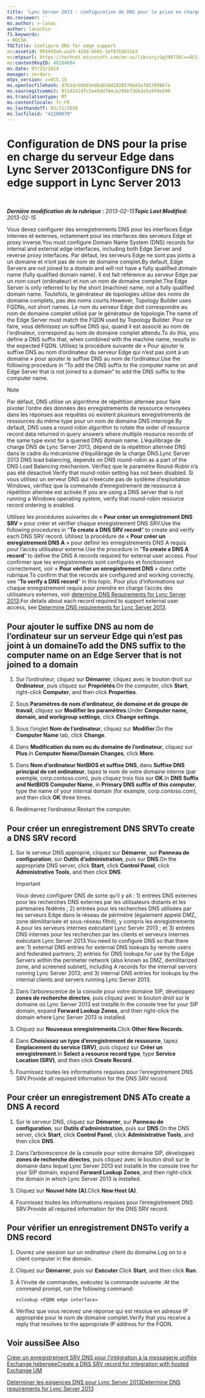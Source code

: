 ```yaml
---
title: 'Lync Server 2013 : configuration de DNS pour la prise en charge du serveur Edge'
ms.reviewer: ''
ms.author: v-lanac
author: lanachin
f1.keywords:
- NOCSH
TOCTitle: Configure DNS for edge support
ms:assetid: 955493e6-aa29-424d-bb81-1ef87b3b15e3
ms:mtpsurl: https://technet.microsoft.com/en-us/library/Gg398756(v=OCS.15)
ms:contentKeyID: 48184894
ms.date: 07/23/2014
manager: serdars
mtps_version: v=OCS.15
ms.openlocfilehash: d7b3dcb9693ed6ab58d2828570e81ef05709867e
ms.sourcegitcommit: 831d141dfc5a49dd764cb296b73b63e5a9f8e599
ms.translationtype: MT
ms.contentlocale: fr-FR
ms.lasthandoff: 02/21/2020
ms.locfileid: "42208070"
---
```

<div data-xmlns="http://www.w3.org/1999/xhtml">

<div class="topic" data-xmlns="http://www.w3.org/1999/xhtml" data-msxsl="urn:schemas-microsoft-com:xslt" data-cs="https://msdn.microsoft.com/">

<div data-asp="https://msdn2.microsoft.com/asp">

# <a name="configure-dns-for-edge-support-in-lync-server-2013"></a><span data-ttu-id="7be32-102">Configuration de DNS pour la prise en charge du serveur Edge dans Lync Server 2013</span><span class="sxs-lookup"><span data-stu-id="7be32-102">Configure DNS for edge support in Lync Server 2013</span></span>

</div>

<div id="mainSection">

<div id="mainBody">

<span> </span>

<span data-ttu-id="7be32-103">_**Dernière modification de la rubrique :** 2013-02-15_</span><span class="sxs-lookup"><span data-stu-id="7be32-103">_**Topic Last Modified:** 2013-02-15_</span></span>

<span data-ttu-id="7be32-104">Vous devez configurer des enregistrements DNS pour les interfaces Edge internes et externes, notamment pour les interfaces des serveurs Edge et proxy inverse.</span><span class="sxs-lookup"><span data-stu-id="7be32-104">You must configure Domain Name System (DNS) records for internal and external edge interfaces, including both Edge Server and reverse proxy interfaces.</span></span> <span data-ttu-id="7be32-105">Par défaut, les serveurs Edge ne sont pas joints à un domaine et n’ont pas de nom de domaine complet.</span><span class="sxs-lookup"><span data-stu-id="7be32-105">By default, Edge Servers are not joined to a domain and will not have a fully qualified domain name (fully qualified domain name).</span></span> <span data-ttu-id="7be32-106">Il est fait référence au serveur Edge par un nom court (ordinateur) et non un nom de domaine complet.</span><span class="sxs-lookup"><span data-stu-id="7be32-106">The Edge Server is only referred to by the short (machine) name, not a fully qualified domain name.</span></span> <span data-ttu-id="7be32-107">Toutefois, le générateur de topologies utilise des noms de domaine complets, pas des noms courts.</span><span class="sxs-lookup"><span data-stu-id="7be32-107">However, Topology Builder uses FQDNs, not short names.</span></span> <span data-ttu-id="7be32-108">Le nom du serveur Edge doit correspondre au nom de domaine complet utilisé par le générateur de topologie.</span><span class="sxs-lookup"><span data-stu-id="7be32-108">The name of the Edge Server must match the FQDN used by Topology Builder.</span></span> <span data-ttu-id="7be32-109">Pour ce faire, vous définissez un suffixe DNS qui, quand il est associé au nom de l’ordinateur, correspond au nom de domaine complet attendu.</span><span class="sxs-lookup"><span data-stu-id="7be32-109">To do this, you define a DNS suffix that, when combined with the machine name, results in the expected FQDN.</span></span> <span data-ttu-id="7be32-110">Utilisez la procédure suivante de « Pour ajouter le suffixe DNS au nom d’ordinateur du serveur Edge qui n’est pas joint à un domaine » pour ajouter le suffixe DNS au nom de l’ordinateur.</span><span class="sxs-lookup"><span data-stu-id="7be32-110">Use the following procedure in “To add the DNS suffix to the computer name on and Edge Server that is not joined to a domain” to add the DNS suffix to the computer name.</span></span>

<div>


> [!NOTE]  
> <span data-ttu-id="7be32-111">Par défaut, DNS utilise un algorithme de répétition alternée pour faire pivoter l’ordre des données des enregistrements de ressource renvoyées dans les réponses aux requêtes où existent plusieurs enregistrements de ressources du même type pour un nom de domaine DNS interrogé.</span><span class="sxs-lookup"><span data-stu-id="7be32-111">By default, DNS uses a round robin algorithm to rotate the order of resource record data returned in query answers where multiple resource records of the same type exist for a queried DNS domain name.</span></span> <span data-ttu-id="7be32-112">L’équilibrage de charge DNS de Lync Server 2013, dépend de la répétition alternée DNS dans le cadre du mécanisme d’équilibrage de la charge DNS.</span><span class="sxs-lookup"><span data-stu-id="7be32-112">Lync Server 2013 DNS load balancing, depends on DNS round-robin as a part of the DNS Load Balancing mechanism.</span></span> <span data-ttu-id="7be32-113">Vérifiez que le paramètre Round-Robin n’a pas été désactivé.</span><span class="sxs-lookup"><span data-stu-id="7be32-113">Verify that round-robin setting has not been disabled.</span></span> <span data-ttu-id="7be32-114">Si vous utilisez un serveur DNS qui n’exécute pas de système d’exploitation Windows, vérifiez que la commande d’enregistrement de ressource à répétition alternée est activée.</span><span class="sxs-lookup"><span data-stu-id="7be32-114">If you are using a DNS server that is not running a Windows operating system, verify that round-robin resource record ordering is enabled.</span></span>



</div>

<span data-ttu-id="7be32-115">Utilisez les procédures suivantes de « **Pour créer un enregistrement DNS SRV** » pour créer et vérifier chaque enregistrement DNS SRV.</span><span class="sxs-lookup"><span data-stu-id="7be32-115">Use the following procedures in “**To create a DNS SRV record**” to create and verify each DNS SRV record.</span></span> <span data-ttu-id="7be32-116">Utilisez la procédure de « **Pour créer un enregistrement DNS A** » pour définir les enregistrements DNS A requis pour l’accès utilisateur externe.</span><span class="sxs-lookup"><span data-stu-id="7be32-116">Use the procedure in “**To create a DNS A record**” to define the DNS A records required for external user access.</span></span> <span data-ttu-id="7be32-117">Pour confirmer que les enregistrements sont configurés et fonctionnent correctement, voir « **Pour vérifier un enregistrement DNS** » dans cette rubrique.</span><span class="sxs-lookup"><span data-stu-id="7be32-117">To confirm that the records are configured and working correctly, see “**To verify a DNS record**” in this topic.</span></span> <span data-ttu-id="7be32-118">Pour plus d’informations sur chaque enregistrement requis pour prendre en charge l’accès des utilisateurs externes, voir [determine DNS Requirements for Lync Server 2013](lync-server-2013-determine-dns-requirements.md).</span><span class="sxs-lookup"><span data-stu-id="7be32-118">For details about each record required to support external user access, see [Determine DNS requirements for Lync Server 2013](lync-server-2013-determine-dns-requirements.md).</span></span>

<div>

## <a name="to-add-the-dns-suffix-to-the-computer-name-on-an-edge-server-that-is-not-joined-to-a-domain"></a><span data-ttu-id="7be32-119">Pour ajouter le suffixe DNS au nom de l’ordinateur sur un serveur Edge qui n’est pas joint à un domaine</span><span class="sxs-lookup"><span data-stu-id="7be32-119">To add the DNS suffix to the computer name on an Edge Server that is not joined to a domain</span></span>

1.  <span data-ttu-id="7be32-120">Sur l’ordinateur, cliquez sur **Démarrer**, cliquez avec le bouton droit sur **Ordinateur**, puis cliquez sur **Propriétés**.</span><span class="sxs-lookup"><span data-stu-id="7be32-120">On the computer, click **Start**, right-click **Computer**, and then click **Properties**.</span></span>

2.  <span data-ttu-id="7be32-121">Sous **Paramètres de nom d’ordinateur, de domaine et de groupe de travail**, cliquez sur **Modifier les paramètres**.</span><span class="sxs-lookup"><span data-stu-id="7be32-121">Under **Computer name, domain, and workgroup settings**, click **Change settings**.</span></span>

3.  <span data-ttu-id="7be32-122">Sous l’onglet **Nom de l’ordinateur**, cliquez sur **Modifier**.</span><span class="sxs-lookup"><span data-stu-id="7be32-122">On the **Computer Name** tab, click **Change**.</span></span>

4.  <span data-ttu-id="7be32-123">Dans **Modification du nom ou du domaine de l’ordinateur**, cliquez sur **Plus**.</span><span class="sxs-lookup"><span data-stu-id="7be32-123">In **Computer Name/Domain Changes**, click **More**.</span></span>

5.  <span data-ttu-id="7be32-124">Dans **Nom d’ordinateur NetBIOS et suffixe DNS**, dans **Suffixe DNS principal de cet ordinateur**, tapez le nom de votre domaine interne (par exemple, corp.contoso.com), puis cliquez trois fois sur **OK**.</span><span class="sxs-lookup"><span data-stu-id="7be32-124">In **DNS Suffix and NetBIOS Computer Name**, in **Primary DNS suffix of this computer**, type the name of your internal domain (for example, corp.contoso.com), and then click **OK** three times.</span></span>

6.  <span data-ttu-id="7be32-125">Redémarrez l’ordinateur.</span><span class="sxs-lookup"><span data-stu-id="7be32-125">Restart the computer.</span></span>

</div>

<div>

## <a name="to-create-a-dns-srv-record"></a><span data-ttu-id="7be32-126">Pour créer un enregistrement DNS SRV</span><span class="sxs-lookup"><span data-stu-id="7be32-126">To create a DNS SRV record</span></span>

1.  <span data-ttu-id="7be32-127">Sur le serveur DNS approprié, cliquez sur **Démarrer**, sur **Panneau de configuration**, sur **Outils d’administration**, puis sur **DNS**.</span><span class="sxs-lookup"><span data-stu-id="7be32-127">On the appropriate DNS server, click **Start**, click **Control Panel**, click **Administrative Tools**, and then click **DNS**.</span></span>
    
    <div>
    

    > [!IMPORTANT]  
    > <span data-ttu-id="7be32-128">Vous devez configurer DNS de sorte qu’il y ait : 1) entrées DNS externes pour les recherches DNS externes par les utilisateurs distants et les partenaires fédérés ; 2) entrées pour les recherches DNS utilisées par les serveurs Edge dans le réseau de périmètre (également appelé DMZ, zone démilitarisée et sous-réseau filtré), y compris les enregistrements A pour les serveurs internes exécutant Lync Server 2013 ; et 3) entrées DNS internes pour les recherches par les clients et serveurs internes exécutant Lync Server 2013.</span><span class="sxs-lookup"><span data-stu-id="7be32-128">You need to configure DNS so that there are: 1) external DNS entries for external DNS lookups by remote users and federated partners; 2) entries for DNS lookups for use by the Edge Servers within the perimeter network (also known as DMZ, demilitarized zone, and screened subnet), including A records for the internal servers running Lync Server 2013; and 3) internal DNS entries for lookups by the internal clients and servers running Lync Server 2013.</span></span>

    
    </div>

2.  <span data-ttu-id="7be32-129">Dans l’arborescence de la console pour votre domaine SIP, développez **zones de recherche directes**, puis cliquez avec le bouton droit sur le domaine où Lync Server 2013 est installé.</span><span class="sxs-lookup"><span data-stu-id="7be32-129">In the console tree for your SIP domain, expand **Forward Lookup Zones**, and then right-click the domain where Lync Server 2013 is installed.</span></span>

3.  <span data-ttu-id="7be32-130">Cliquez sur **Nouveaux enregistrements**.</span><span class="sxs-lookup"><span data-stu-id="7be32-130">Click **Other New Records**.</span></span>

4.  <span data-ttu-id="7be32-131">Dans **Choisissez un type d’enregistrement de ressource**, tapez **Emplacement du service (SRV)**, puis cliquez sur **Créer un enregistrement**.</span><span class="sxs-lookup"><span data-stu-id="7be32-131">In **Select a resource record type**, type **Service Location (SRV)**, and then click **Create Record**.</span></span>

5.  <span data-ttu-id="7be32-132">Fournissez toutes les informations requises pour l’enregistrement DNS SRV.</span><span class="sxs-lookup"><span data-stu-id="7be32-132">Provide all required information for the DNS SRV record.</span></span>

</div>

<div>

## <a name="to-create-a-dns-a-record"></a><span data-ttu-id="7be32-133">Pour créer un enregistrement DNS A</span><span class="sxs-lookup"><span data-stu-id="7be32-133">To create a DNS A record</span></span>

1.  <span data-ttu-id="7be32-134">Sur le serveur DNS, cliquez sur **Démarrer**, sur **Panneau de configuration**, sur **Outils d’administration**, puis sur **DNS**.</span><span class="sxs-lookup"><span data-stu-id="7be32-134">On the DNS server, click **Start**, click **Control Panel**, click **Administrative Tools**, and then click **DNS**.</span></span>

2.  <span data-ttu-id="7be32-135">Dans l’arborescence de la console pour votre domaine SIP, développez **zones de recherche directes**, puis cliquez avec le bouton droit sur le domaine dans lequel Lync Server 2013 est installé.</span><span class="sxs-lookup"><span data-stu-id="7be32-135">In the console tree for your SIP domain, expand **Forward Lookup Zones**, and then right-click the domain in which Lync Server 2013 is installed.</span></span>

3.  <span data-ttu-id="7be32-136">Cliquez sur **Nouvel hôte (A)**.</span><span class="sxs-lookup"><span data-stu-id="7be32-136">Click **New Host (A)**.</span></span>

4.  <span data-ttu-id="7be32-137">Fournissez toutes les informations requises pour l’enregistrement DNS SRV.</span><span class="sxs-lookup"><span data-stu-id="7be32-137">Provide all required information for the DNS SRV record.</span></span>

</div>

<div>

## <a name="to-verify-a-dns-record"></a><span data-ttu-id="7be32-138">Pour vérifier un enregistrement DNS</span><span class="sxs-lookup"><span data-stu-id="7be32-138">To verify a DNS record</span></span>

1.  <span data-ttu-id="7be32-139">Ouvrez une session sur un ordinateur client du domaine.</span><span class="sxs-lookup"><span data-stu-id="7be32-139">Log on to a client computer in the domain.</span></span>

2.  <span data-ttu-id="7be32-140">Cliquez sur **Démarrer**, puis sur **Exécuter**.</span><span class="sxs-lookup"><span data-stu-id="7be32-140">Click **Start**, and then click **Run**.</span></span>

3.  <span data-ttu-id="7be32-141">À l’invite de commandes, exécutez la commande suivante :</span><span class="sxs-lookup"><span data-stu-id="7be32-141">At the command prompt, run the following command:</span></span>
    
        nslookup <FQDN edge interface>

4.  <span data-ttu-id="7be32-142">Vérifiez que vous recevez une réponse qui est résolue en adresse IP appropriée pour le nom de domaine complet.</span><span class="sxs-lookup"><span data-stu-id="7be32-142">Verify that you receive a reply that resolves to the appropriate IP address for the FQDN.</span></span>

</div>

<div>

## <a name="see-also"></a><span data-ttu-id="7be32-143">Voir aussi</span><span class="sxs-lookup"><span data-stu-id="7be32-143">See Also</span></span>


[<span data-ttu-id="7be32-144">Créer un enregistrement SRV DNS pour l’intégration à la messagerie unifiée Exchange hébergée</span><span class="sxs-lookup"><span data-stu-id="7be32-144">Create a DNS SRV record for integration with hosted Exchange UM</span></span>](lync-server-2013-create-a-dns-srv-record-for-integration-with-hosted-exchange-um.md)  


[<span data-ttu-id="7be32-145">Déterminer les exigences DNS pour Lync Server 2013</span><span class="sxs-lookup"><span data-stu-id="7be32-145">Determine DNS requirements for Lync Server 2013</span></span>](lync-server-2013-determine-dns-requirements.md)  
  

</div>

</div>

<span> </span>

</div>

</div>

</div>

